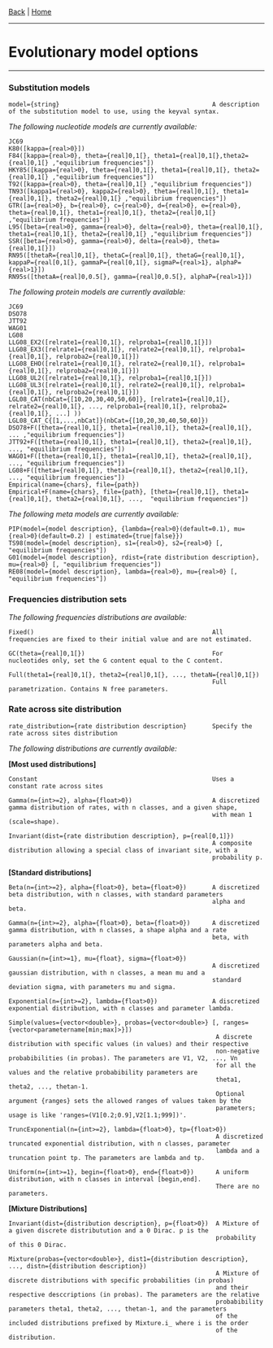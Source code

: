 [Back](./Index.md) | [Home](../Home.md)

---
#  Evolutionary model options
---

### Substitution models


    model={string}                                          A description of the substitution model to use, using the keyval syntax.

*The following nucleotide models are currently available:*

    JC69
    K80([kappa={real>0}])
    F84([kappa={real>0}, theta={real]0,1[}, theta1={real]0,1[},theta2={real]0,1[} ,"equilibrium frequencies"])
    HKY85([kappa={real>0}, theta={real]0,1[}, theta1={real]0,1[}, theta2={real]0,1[} ,"equilibrium frequencies"])
    T92([kappa={real>0}, theta={real]0,1[} ,"equilibrium frequencies"])
    TN93([kappa1={real>0}, kappa2={real>0}, theta={real]0,1[}, theta1={real]0,1[}, theta2={real]0,1[} ,"equilibrium frequencies"])
    GTR([a={real>0}, b={real>0}, c={real>0}, d={real>0}, e={real>0}, theta={real]0,1[}, theta1={real]0,1[}, theta2={real]0,1[} ,"equilibrium frequencies"])
    L95([beta={real>0}, gamma={real>0}, delta={real>0}, theta={real]0,1[}, theta1={real]0,1[}, theta2={real]0,1[} ,"equilibrium frequencies"])
    SSR([beta={real>0}, gamma={real>0}, delta={real>0}, theta={real]0,1[}])
    RN95([thetaR={real]0,1[}, thetaC={real]0,1[}, thetaG={real]0,1[}, kappaP={real[0,1[}, gammaP={real[0,1[}, sigmaP={real>1}, alphaP={real>1}])
    RN95s([thetaA={real]0,0.5[}, gamma={real]0,0.5[}, alphaP={real>1}])

*The following protein models are currently available:*

    JC69
    DSO78
    JTT92
    WAG01
    LG08
    LLG08_EX2([relrate1={real]0,1[}, relproba1={real]0,1[}])
    LLG08_EX3([relrate1={real]0,1[}, relrate2={real]0,1[}, relproba1={real]0,1[}, relproba2={real]0,1[}])
    LLG08_EHO([relrate1={real]0,1[}, relrate2={real]0,1[}, relproba1={real]0,1[}, relproba2={real]0,1[}])
    LLG08_UL2([relrate1={real]0,1[}, relproba1={real]0,1[}])
    LLG08_UL3([relrate1={real]0,1[}, relrate2={real]0,1[}, relproba1={real]0,1[}, relproba2={real]0,1[}])
    LGL08_CAT(nbCat={[10,20,30,40,50,60]}, [relrate1={real]0,1[}, relrate2={real]0,1[}, ..., relproba1={real]0,1[}, relproba2={real]0,1[}, ...] ))
    LGL08_CAT_C{[1,...,nbCat]}(nbCat={[10,20,30,40,50,60]})
    DSO78+F([theta={real]0,1[}, theta1={real]0,1[}, theta2={real]0,1[}, ... ,"equilibrium frequencies"])
    JTT92+F([theta={real]0,1[}, theta1={real]0,1[}, theta2={real]0,1[}, ..., "equilibrium frequencies"])
    WAG01+F([theta={real]0,1[}, theta1={real]0,1[}, theta2={real]0,1[}, ..., "equilibrium frequencies"])
    LG08+F([theta={real]0,1[}, theta1={real]0,1[}, theta2={real]0,1[}, ..., "equilibrium frequencies"])
    Empirical(name={chars}, file={path})
    Empirical+F(name={chars}, file={path}, [theta={real]0,1[}, theta1={real]0,1[}, theta2={real]0,1[}, ...,  "equilibrium frequencies"])

*The following meta models are currently available:*

    PIP(model={model description}, {lambda={real>0}(default=0.1), mu={real>0}(default=0.2) | estimated={true|false}})
    TS98(model={model description}, s1={real>0}, s2={real>0} [, "equilibrium frequencies"])
    G01(model={model description}, rdist={rate distribution description}, mu={real>0} [, "equilibrium frequencies"])
    RE08(model={model description}, lambda={real>0}, mu={real>0} [, "equilibrium frequencies"])

### Frequencies distribution sets
*The following frequencies distributions are available:*

    Fixed()                                                 All frequencies are fixed to their initial value and are not estimated.

    GC(theta={real]0,1[})                                   For nucleotides only, set the G content equal to the C content.

    Full(theta1={real]0,1[}, theta2={real]0,1[}, ..., thetaN={real]0,1[})
                                                            Full parametrization. Contains N free parameters.


### Rate across site distribution

    rate_distribution={rate distribution description}       Specify the rate across sites distribution

*The following distributions are currently available:*

**[Most used distributions]**

    Constant                                                Uses a constant rate across sites

    Gamma(n={int>=2}, alpha={float>0})                      A discretized gamma distribution of rates, with n classes, and a given shape,
                                                            with mean 1 (scale=shape).

    Invariant(dist={rate distribution description}, p={real[0,1]})
                                                            A composite distribution allowing a special class of invariant site, with a
                                                            probability p.

**[Standard distributions]**

    Beta(n={int>=2}, alpha={float>0}, beta={float>0})       A discretized beta distribution, with n classes, with standard parameters
                                                            alpha and beta.

    Gamma(n={int>=2}, alpha={float>0}, beta={float>0})      A discretized gamma distribution, with n classes, a shape alpha and a rate
                                                            beta, with parameters alpha and beta.

    Gaussian(n={int>=1}, mu={float}, sigma={float>0})
                                                            A discretized gaussian distribution, with n classes, a mean mu and a
                                                            standard deviation sigma, with parameters mu and sigma.

    Exponential(n={int>=2}, lambda={float>0})               A discretized exponential distribution, with n classes and parameter lambda.

    Simple(values={vector<double>}, probas={vector<double>} [, ranges={vector<parametername[min;max]>}])
                                                             A discrete distribution with specific values (in values) and their respective
                                                             non-negative probabibilities (in probas). The parameters are V1, V2, ..., Vn
                                                             for all the values and the relative probabibility parameters are
                                                             theta1, theta2, ..., thetan-1.
                                                             Optional argument {ranges} sets the allowed ranges of values taken by the
                                                             parameters; usage is like 'ranges=(V1[0.2;0.9],V2[1.1;999])'.

    TruncExponential(n={int>=2}, lambda={float>0}, tp={float>0})
                                                             A discretized truncated exponential distribution, with n classes, parameter
                                                             lambda and a truncation point tp. The parameters are lambda and tp.

    Uniform(n={int>=1}, begin={float>0}, end={float>0})      A uniform distribution, with n classes in interval [begin,end].
                                                             There are no parameters.

**[Mixture Distributions]**

    Invariant(dist={distribution description}, p={float>0})  A Mixture of a given discrete distributution and a 0 Dirac. p is the
                                                             probability of this 0 Dirac.

    Mixture(probas={vector<double>}, dist1={distribution description}, ..., distn={distribution description})
                                                             A Mixture of discrete distributions with specific probabilities (in probas)
                                                             and their respective desccriptions (in probas). The parameters are the relative
                                                             probabibility parameters theta1, theta2, ..., thetan-1, and the parameters
                                                             of the included distributions prefixed by Mixture.i_ where i is the order
                                                             of the distribution.
